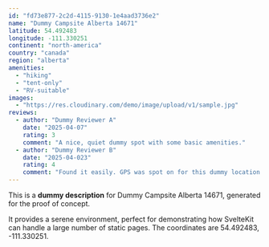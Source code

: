 ```yaml
---
id: "fd73e877-2c2d-4115-9130-1e4aad3736e2"
name: "Dummy Campsite Alberta 14671"
latitude: 54.492483
longitude: -111.330251
continent: "north-america"
country: "canada"
region: "alberta"
amenities:
  - "hiking"
  - "tent-only"
  - "RV-suitable"
images:
  - "https://res.cloudinary.com/demo/image/upload/v1/sample.jpg"
reviews:
  - author: "Dummy Reviewer A"
    date: "2025-04-07"
    rating: 3
    comment: "A nice, quiet dummy spot with some basic amenities."
  - author: "Dummy Reviewer B"
    date: "2025-04-023"
    rating: 4
    comment: "Found it easily. GPS was spot on for this dummy location."
---
```


This is a **dummy description** for Dummy Campsite Alberta 14671, generated for the proof of concept.

It provides a serene environment, perfect for demonstrating how SvelteKit can handle a large number of static pages. The coordinates are 54.492483, -111.330251.
